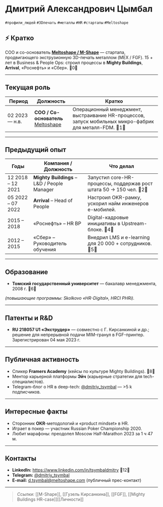 # Дмитрий **Александрович** Цымбал  
`#профили_людей` `#3Dпечать` `#металлы` `#HR` `#стартапы` `#Meltoshape`

## ⚡️ Кратко  
COO и со-основатель **[Meltoshape / M-Shape](https://meltoshape.com)** — стартапа, продвигающего экструзионную 3D-печать металлом (MEX / FGF). 15 + лет в Business & People Ops: строил процессы в **Mighty Buildings**, **Arrival**, «Роснефть» и «Сбер». 0

---

## Текущая роль  
| Период | Должность | Кратко |
|--------|-----------|--------|
| 02 2023 — н.в. | **COO / Со-основатель** <br> [Meltoshape](https://meltoshape.com) | Операционный менеджмент, выстраивание HR-процессов, запуск мобильных микро-фабрик для металл-FDM. 1 |

---

## Предыдущий опыт  
| Годы | Компания / Должность | Что делал |
|------|----------------------|-----------|
| 12 2018 – 12 2021 | **Mighty Buildings** – L&D / People Manager | Запустил core-HR-процессы, поддержав рост штата 50 → 150 чел. 2 |
| 05 2022 – 07 2022 | **Arrival** – Head of People | Настроил OKR-рамку, ускорил найм инженеров e-мобилей.  |
| 2015 – 2018 | «Роснефть» – HR BP | Digital-кадровые инициативы в Upstream-блоке. 4 |
| 2012 – 2015 | «Сбер» – Руководитель обучения | Внедрил LMS и e-learning для 20 000 + сотрудников. 5 |

---

## Образование  
- **Томский государственный университет** — бакалавр менеджмента, 2008 г. 6  

*(повышающие программы: Skolkovo «HR-Digital», HRCI PHRi).*

---

## Патенты и R&D  
- **RU 218057 U1 «Экструдер»** — совместно с Г. Кирсанкиной и др.; решение для непрерывной подачи MIM-гранул в FGF-принтер. Зарегистрирован 04 мая 2023 г. 

---

## Публичная активность  
- Спикер **Framers Academy** (кейсы по культуре Mighty Buildings). 8  
- Ментор карьерной платформы **Эйч** (карьерные стратегии для tech-специалистов).   
- Telegram-блог о HR в deep-tech: [@dmitriy_tsymbal](https://t.me/dmitriy_tsymbal) — >5 k подписчиков.   

---

## Интересные факты  
- Сторонник **OKR**-методологий и «product mindset» в HR.  
- Играет в покер — участник Russian Poker Championship 2020.   
- Любит марафоны: преодолел Moscow Half-Marathon 2023 за 1 ч 47 м.

---

## Контакты  
- **LinkedIn:** <https://www.linkedin.com/in/tsymbaldmitry> 12  
- **Telegram:** [@dmitriy_tsymbal](https://t.me/dmitriy_tsymbal)  
- **E-mail:** d.tsymbal@meltoshape.com (публичный прес-контакт)

---

> _Ссылки:_ [[M-Shape]], [[Гузель Кирсанкина]], [[FGF]], [[Mighty Buildings HR-case]][[Личности]]